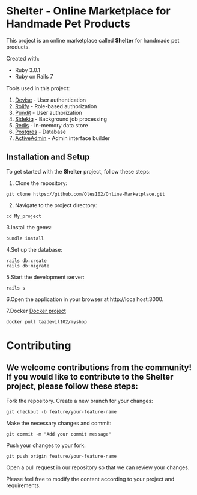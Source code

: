 # Shelter - Online Marketplace for Handmade Pet Products

This project is an online marketplace called **Shelter** for handmade pet products. 

Created with:
- Ruby 3.0.1
- Ruby on Rails 7


Tools used in this project:
1. [Devise](https://betterprogramming.pub/devise-auth-setup-in-rails-7-44240aaed4be) - User authentication
2. [Rolify](https://github.com/RolifyCommunity/rolify) - Role-based authorization
3. [Pundit](https://github.com/varvet/pundit) - User authorization
4. [Sidekiq](https://github.com/sidekiq/sidekiq) - Background job processing
5. [Redis](https://redis.io/) - In-memory data store
6. [Postgres](https://www.digitalocean.com/community/tutorials/how-to-use-postgresql-with-your-ruby-on-rails-application-on-ubuntu-20-04) - Database
7. [ActiveAdmin](https://activeadmin.info/) - Admin interface builder

## Installation and Setup

To get started with the **Shelter** project, follow these steps:

1. Clone the repository:
```
git clone https://github.com/Oles102/Online-Marketplace.git
```
2. Navigate to the project directory:
```
cd My_project
```
3.Install the gems:
```
bundle install
```
4.Set up the database:
```
rails db:create
rails db:migrate
```
5.Start the development server:
```
rails s
```
6.Open the application in your browser at http://localhost:3000.

7.Docker
[Docker project](https://hub.docker.com/r/tazdevil102/myshop)
```
docker pull tazdevil102/myshop
```
# Contributing

## We welcome contributions from the community! If you would like to contribute to the Shelter project, please follow these steps:

Fork the repository.
Create a new branch for your changes:
```
git checkout -b feature/your-feature-name
```
Make the necessary changes and commit:
```
git commit -m "Add your commit message"
```
Push your changes to your fork:

```
git push origin feature/your-feature-name
```

Open a pull request in our repository so that we can review your changes.

Please feel free to modify the content according to your project and requirements.




 
